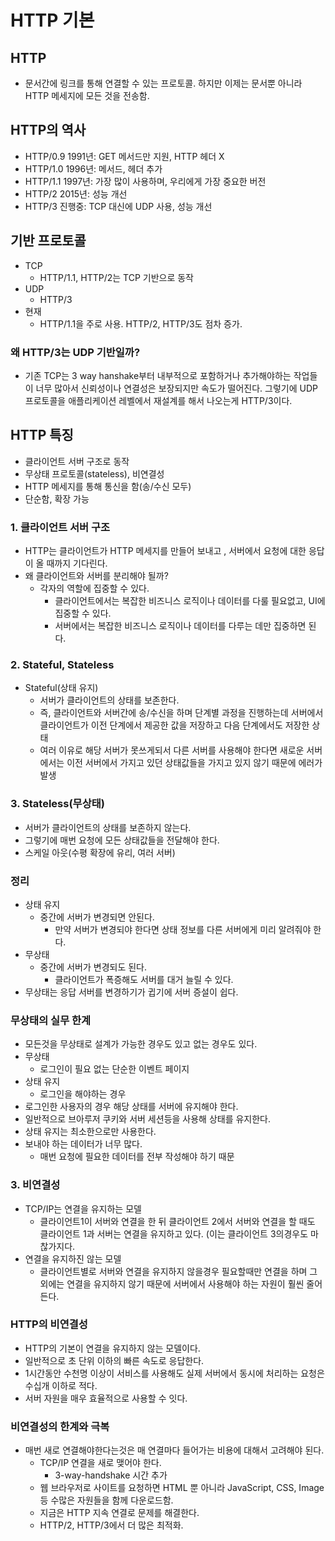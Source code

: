 # HTTP 기본

## HTTP

- 문서간에 링크를 통해 연결할 수 있는 프로토콜. 하지만 이제는 문서뿐 아니라 HTTP 메세지에 모든 것을 전송함.

## HTTP의 역사

- HTTP/0.9 1991년: GET 메서드만 지원, HTTP 헤더 X
- HTTP/1.0 1996년: 메서드, 헤더 추가
- HTTP/1.1 1997년: 가장 많이 사용하며, 우리에게 가장 중요한 버전
- HTTP/2 2015년: 성능 개선
- HTTP/3 진행중: TCP 대신에 UDP 사용, 성능 개선

## 기반 프로토콜

- TCP
  - HTTP/1.1, HTTP/2는 TCP 기반으로 동작
- UDP
  - HTTP/3
- 현재
  - HTTP/1.1을 주로 사용. HTTP/2, HTTP/3도 점차 증가.

### 왜 HTTP/3는 UDP 기반일까?

- 기존 TCP는 3 way hanshake부터 내부적으로 포함하거나 추가해야하는 작업들이 너무 많아서 신뢰성이나 연결성은 보장되지만 속도가 떨어진다. 그렇기에 UDP프로토콜을 애플리케이션 레벨에서 재설계를 해서 나오는게 HTTP/3이다.

## HTTP 특징

- 클라이언트 서버 구조로 동작
- 무상태 프로토콜(stateless), 비연결성
- HTTP 메세지를 통해 통신을 함(송/수신 모두)
- 단순함, 확장 가능

### 1. 클라이언트 서버 구조

- HTTP는 클라이언트가 HTTP 메세지를 만들어 보내고 , 서버에서 요청에 대한 응답이 올 때까지 기다린다.
- 왜 클라이언트와 서버를 분리해야 될까?
  - 각자의 역할에 집중할 수 있다.
    - 클라이언트에서는 복잡한 비즈니스 로직이나 데이터를 다룰 필요없고, UI에 집중할 수 있다.
    - 서버에서는 복잡한 비즈니스 로직이나 데이터를 다루는 데만 집중하면 된다.

### 2. Stateful, Stateless

- Stateful(상태 유지)
  - 서버가 클라이언트의 상태를 보존한다.
  - 즉, 클라이언트와 서버간에 송/수신을 하며 단계별 과정을 진행하는데 서버에서 클라이언트가 이전 단계에서 제공한 값을 저장하고 다음 단계에서도 저장한 상태
  - 여러 이유로 해당 서버가 못쓰게되서 다른 서버를 사용해야 한다면 새로운 서버에서는 이전 서버에서 가지고 있던 상태값들을 가지고 있지 않기 때문에 에러가 발생

### 3. Stateless(무상태)

- 서버가 클라이언트의 상태를 보존하지 않는다.
- 그렇기에 매번 요청에 모든 상태값들을 전달해야 한다.
- 스케일 아웃(수평 확장에 유리, 여러 서버)

### 정리

- 상태 유지
  - 중간에 서버가 변경되면 안된다.
    - 만약 서버가 변경되야 한다면 상태 정보를 다른 서버에게 미리 알려줘야 한다.
- 무상태
  - 중간에 서버가 변경되도 된다.
    - 클라이언트가 폭증해도 서버를 대거 늘릴 수 있다.
- 무상태는 응답 서버를 변경하기가 귑기에 서버 증설이 쉽다.

### 무상태의 실무 한계

- 모든것을 무상태로 설계가 가능한 경우도 있고 없는 경우도 있다.
- 무상태
  - 로그인이 필요 없는 단순한 이벤트 페이지
- 상태 유지
  - 로그인을 해야하는 경우
- 로그인한 사용자의 경우 해당 상태를 서버에 유지해야 한다.
- 일반적으로 브아루저 쿠키와 서버 세션등을 사용해 상태를 유지한다.
- 상태 유지는 최소한으로만 사용한다.
- 보내야 하는 데이터가 너무 많다.
  - 매번 요청에 필요한 데이터를 전부 작성해야 하기 때문

### 3. 비연결성

- TCP/IP는 연결을 유지하는 모델
  - 클라이언트1이 서버와 연결을 한 뒤 클라이언트 2에서 서버와 연결을 할 때도 클라이언트 1과 서버는 연결을 유지하고 있다. (이는 클라이언트 3의경우도 마찮가지다.
- 연결을 유지하진 않는 모델
  - 클라이언트별로 서버와 연결을 유지하지 않을경우 필요할때만 연결을 하며 그외에는 연결을 유지하지 않기 때문에 서버에서 사용해야 하는 자원이 훨씬 줄어든다.

### HTTP의 비연결성

- HTTP의 기본이 연결을 유지하지 않는 모델이다.
- 일반적으로 초 단위 이하의 빠른 속도로 응답한다.
- 1시간동안 수천명 이상이 서비스를 사용해도 실제 서버에서 동시에 처리하는 요청은 수십개 이하로 적다.
- 서버 자원을 매우 효율적으로 사용할 수 잇다.

### 비연결성의 한계와 극복

- 매번 새로 연결해야한다는것은 매 연결마다 들어가는 비용에 대해서 고려해야 된다.
  - TCP/IP 연결을 새로 맺어야 한다.
    - 3-way-handshake 시간 추가
  - 웹 브라우저로 사이트를 요청하면 HTML 뿐 아니라 JavaScript, CSS, Image등 수많은 자원들을 함께 다운로드함.
  - 지금은 HTTP 지속 연결로 문제를 해결한다.
  - HTTP/2, HTTP/3에서 더 많은 최적화.
